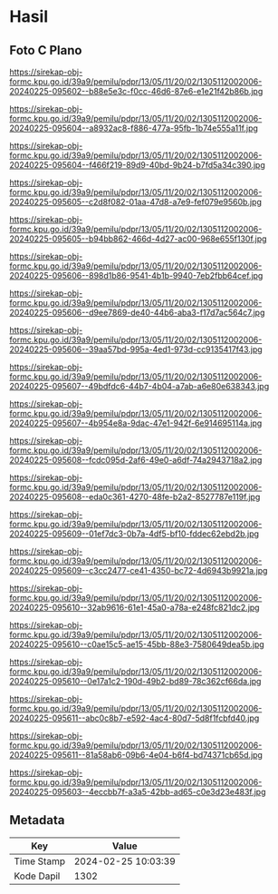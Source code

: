 # Hasil

## Foto C Plano

https://sirekap-obj-formc.kpu.go.id/39a9/pemilu/pdpr/13/05/11/20/02/1305112002006-20240225-095602--b88e5e3c-f0cc-46d6-87e6-e1e21f42b86b.jpg

https://sirekap-obj-formc.kpu.go.id/39a9/pemilu/pdpr/13/05/11/20/02/1305112002006-20240225-095604--a8932ac8-f886-477a-95fb-1b74e555a11f.jpg

https://sirekap-obj-formc.kpu.go.id/39a9/pemilu/pdpr/13/05/11/20/02/1305112002006-20240225-095604--f466f219-89d9-40bd-9b24-b7fd5a34c390.jpg

https://sirekap-obj-formc.kpu.go.id/39a9/pemilu/pdpr/13/05/11/20/02/1305112002006-20240225-095605--c2d8f082-01aa-47d8-a7e9-fef079e9560b.jpg

https://sirekap-obj-formc.kpu.go.id/39a9/pemilu/pdpr/13/05/11/20/02/1305112002006-20240225-095605--b94bb862-466d-4d27-ac00-968e655f130f.jpg

https://sirekap-obj-formc.kpu.go.id/39a9/pemilu/pdpr/13/05/11/20/02/1305112002006-20240225-095606--898d1b86-9541-4b1b-9940-7eb2fbb64cef.jpg

https://sirekap-obj-formc.kpu.go.id/39a9/pemilu/pdpr/13/05/11/20/02/1305112002006-20240225-095606--d9ee7869-de40-44b6-aba3-f17d7ac564c7.jpg

https://sirekap-obj-formc.kpu.go.id/39a9/pemilu/pdpr/13/05/11/20/02/1305112002006-20240225-095606--39aa57bd-995a-4ed1-973d-cc9135417f43.jpg

https://sirekap-obj-formc.kpu.go.id/39a9/pemilu/pdpr/13/05/11/20/02/1305112002006-20240225-095607--49bdfdc6-44b7-4b04-a7ab-a6e80e638343.jpg

https://sirekap-obj-formc.kpu.go.id/39a9/pemilu/pdpr/13/05/11/20/02/1305112002006-20240225-095607--4b954e8a-9dac-47e1-942f-6e914695114a.jpg

https://sirekap-obj-formc.kpu.go.id/39a9/pemilu/pdpr/13/05/11/20/02/1305112002006-20240225-095608--fcdc095d-2af6-49e0-a6df-74a2943718a2.jpg

https://sirekap-obj-formc.kpu.go.id/39a9/pemilu/pdpr/13/05/11/20/02/1305112002006-20240225-095608--eda0c361-4270-48fe-b2a2-8527787e119f.jpg

https://sirekap-obj-formc.kpu.go.id/39a9/pemilu/pdpr/13/05/11/20/02/1305112002006-20240225-095609--01ef7dc3-0b7a-4df5-bf10-fddec62ebd2b.jpg

https://sirekap-obj-formc.kpu.go.id/39a9/pemilu/pdpr/13/05/11/20/02/1305112002006-20240225-095609--c3cc2477-ce41-4350-bc72-4d6943b9921a.jpg

https://sirekap-obj-formc.kpu.go.id/39a9/pemilu/pdpr/13/05/11/20/02/1305112002006-20240225-095610--32ab9616-61e1-45a0-a78a-e248fc821dc2.jpg

https://sirekap-obj-formc.kpu.go.id/39a9/pemilu/pdpr/13/05/11/20/02/1305112002006-20240225-095610--c0ae15c5-ae15-45bb-88e3-7580649dea5b.jpg

https://sirekap-obj-formc.kpu.go.id/39a9/pemilu/pdpr/13/05/11/20/02/1305112002006-20240225-095610--0e17a1c2-190d-49b2-bd89-78c362cf66da.jpg

https://sirekap-obj-formc.kpu.go.id/39a9/pemilu/pdpr/13/05/11/20/02/1305112002006-20240225-095611--abc0c8b7-e592-4ac4-80d7-5d8f1fcbfd40.jpg

https://sirekap-obj-formc.kpu.go.id/39a9/pemilu/pdpr/13/05/11/20/02/1305112002006-20240225-095611--81a58ab6-09b6-4e04-b6f4-bd74371cb65d.jpg

https://sirekap-obj-formc.kpu.go.id/39a9/pemilu/pdpr/13/05/11/20/02/1305112002006-20240225-095603--4eccbb7f-a3a5-42bb-ad65-c0e3d23e483f.jpg


## Metadata

| Key        | Value               |
| ---------- | ------------------- |
| Time Stamp | 2024-02-25 10:03:39 |
| Kode Dapil | 1302                |




